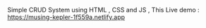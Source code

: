 Simple CRUD System using HTML , CSS and JS
 , This Live demo :
https://musing-kepler-1f559a.netlify.app
